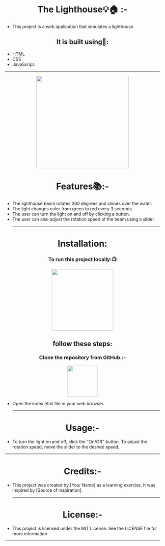 

<h1 align="center"> The Lighthouse💡🏠 :-</h1>

- This project is a web application that simulates a lighthouse. 
<h2 align="center"> It is built using📑:</h2>

-  HTML
-  CSS
-  JavaScript.
  <hr>
<div align="center" >
<img height="300" wedith="300" src="https://cdn.dribbble.com/users/214929/screenshots/3912302/lighthouse-animation.gif"></div>


<h1 align="center"> Features📚:-</h1>

- The lighthouse beam rotates 360 degrees and shines over the water.
- The light changes color from green to red every 3 seconds.
- The user can turn the light on and off by clicking a button.
- The user can also adjust the rotation speed of the beam using a slider.
  <hr>
<h1 align="center"> Installation:</h1>
<h3 align=" center" >To run this project locally:📺 </h3>
<div align="center" >
<img height="200" wedith="200" src="https://media1.giphy.com/media/dvsE3ncGE4g718CAqM/200.gif"></div>

 <h2 align="center"> follow these steps:</h2>

<h3 align="center"> Clone the repository from GitHub.:-</h3>
<div align="center" >
<img height="100" wedith="100" src="https://cdn.dribbble.com/users/1144208/screenshots/2655434/week6---git-scared.gif"></div>

- Open the index.html file in your web browser.
  <hr>
<h1 align="center"> Usage:-</h1>

- To turn the light on and off, click the "On/Off" button. To adjust the rotation speed, move the slider to the desired speed.
<hr>
<h1 align="center"> Credits:-</h1>

- This project was created by [Your Name] as a learning exercise. It was inspired by [Source of inspiration].
  <hr>
<h1 align="center"> License:-</h1>

- This project is licensed under the MIT License. See the LICENSE file for more information
<hr>
